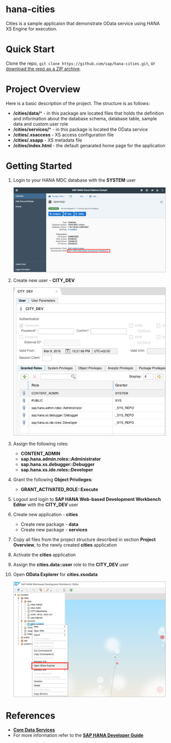 # hana-cities
Cities is a sample applicaion that demonstrate OData service using HANA XS Engine for execution.


# Quick Start

Clone the repo, `git clone https://github.com/sap/hana-cities.git`, or [download the repo as a ZIP archive](https://github.com/sap/hana-cities/archive/master.zip).


# Project Overview

Here is a basic description of the project. The structure is as follows:

* **/cities/data/*** - in this package are located files that holds the definition and information about the database schema, database table, sample data and custom user role
* **/cities/services/*** - in this package is located the OData service
* **/cities/.xsaccess** - XS access configuration file
* **/cities/.xsapp** - XS metadata file 
* **/cities/index.html** - the default genarated home page for the application


# Getting Started

1. Login to your HANA MDC database with the **SYSTEM** user
	
	![HANA MDC database](./images/hana_mdc_database.png "HANA MDC database")

2. Create new user - **CITY_DEV**
	
	![CITY_DEV](./images/city_dev.png  "CITY_DEV")
	
3. Assign the following roles:
	* **CONTENT_ADMIN**
	* **sap.hana.admin.roles::Administrator**
	* **sap.hana.xs.debugger::Debugger**
	* **sap.hana.xs.ide.roles::Developer**
4. Grant the following **Object Privileges**:
	* **GRANT\_ACTIVATED\_ROLE::Execute**
5. Logout and login to **SAP HANA Web-based Development Workbench Editor** with the **CITY_DEV** user
6. Create new application - **cities**
	* Create new package - **data**
	* Create new package - **services**
7. Copy all files from the project structure described in section **Project Overview**, to the newly created **cities** application
8. Activate the **cities** application
9. Assign the **cities.data::user** role to the **CITY_DEV** user
10. Open **OData Explorer** for **cities.xsodata**

	![OData Explorer](./images/odata_explorer.png  "OData Explorer")

# References 
* <a href="http://www.saphana.com/docs/DOC-3773" target="_blank">**Core Data Services**</a>
* For more information refer to the <a href="http://help.sap.com/hana/SAP_HANA_Developer_Guide_en.pdf" target="_blank">**SAP HANA Developer Guide**</a>